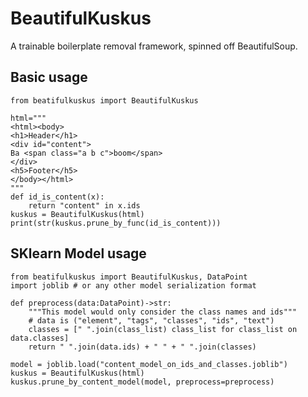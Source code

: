 # BeautifulKuskus

A trainable boilerplate removal framework, spinned off BeautifulSoup.

## Basic usage
    from beatifulkuskus import BeautifulKuskus

    html="""
    <html><body>
    <h1>Header</h1>
    <div id="content">
    Ba <span class="a b c">boom</span>
    </div>
    <h5>Footer</h5>
    </body></html>
    """
    def id_is_content(x):
        return "content" in x.ids
    kuskus = BeautifulKuskus(html)
    print(str(kuskus.prune_by_func(id_is_content)))
    
## SKlearn Model usage
    from beatifulkuskus import BeautifulKuskus, DataPoint
    import joblib # or any other model serialization format

    def preprocess(data:DataPoint)->str:
        """This model would only consider the class names and ids"""
        # data is ("element", "tags", "classes", "ids", "text")
        classes = [" ".join(class_list) class_list for class_list on data.classes]
        return " ".join(data.ids) + " " + " ".join(classes)

    model = joblib.load("content_model_on_ids_and_classes.joblib")
    kuskus = BeautifulKuskus(html)
    kuskus.prune_by_content_model(model, preprocess=preprocess)
    
